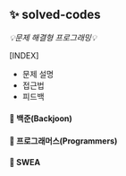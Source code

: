 ## **✨ solved-codes**
*💡문제 해결형 프로그래밍💡*

[INDEX]
- 문제 설명
- 접근법
- 피드백

#### 📁 백준(Backjoon)
#### 📁 프로그래머스(Programmers)
#### 📁 SWEA 